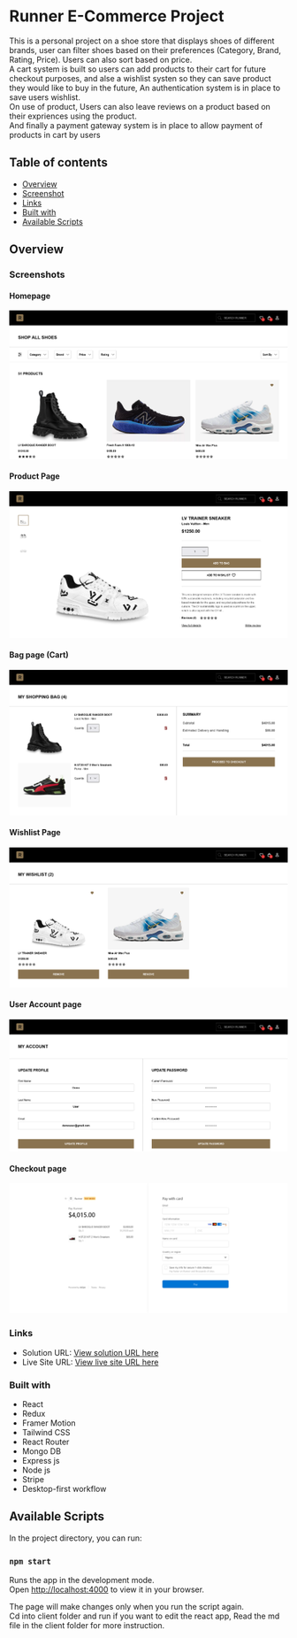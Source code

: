 # Runner E-Commerce Project

This is a personal project on a shoe store that displays shoes of different brands, user can filter shoes based on their preferences (Category, Brand, Rating, Price). Users can also sort based on price.\
A cart system is built so users can add products to their cart for future checkout purposes, and alse a wishlist systen so they can save product they would like to buy in the future, An authentication system is in place to save users wishlist.\
On use of product, Users can also leave reviews on a product based on their expriences using the product.\
And finally a payment gateway system is in place to allow payment of products in cart by users

## Table of contents

- [Overview](#overview)
- [Screenshot](#screenshot)
- [Links](#links)
- [Built with](#built-with)
- [Available Scripts](#available-scripts)

## Overview

### Screenshots

#### Homepage

![](./screenshots/Runner%20Homepage.png)

#### Product Page

![](./screenshots/Runner%20Product%20Page.png)

#### Bag page (Cart)

![](./screenshots/Runner%20Bag%20Page.png)

#### Wishlist Page

![](./screenshots/Runner%20Wishlist%20page.png)

#### User Account page

![](./screenshots/Runner%20Account%20Page.png)

#### Checkout page

![](./screenshots/Runner%20Checkout%20Page.png)

### Links

- Solution URL: [View solution URL here](https://github.com/AdekolaThanni/Runner)
- Live Site URL: [View live site URL here](https://runner-store.herokuapp.com/)

### Built with

- React
- Redux
- Framer Motion
- Tailwind CSS
- React Router
- Mongo DB
- Express js
- Node js
- Stripe
- Desktop-first workflow

## Available Scripts

In the project directory, you can run:

### `npm start`

Runs the app in the development mode.\
Open [http://localhost:4000](http://localhost:4000) to view it in your browser.

The page will make changes only when you run the script again.\
Cd into client folder and run if you want to edit the react app, Read the md file in the client folder for more instruction.
